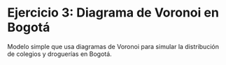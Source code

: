 # Ejercicio 3: Diagrama de Voronoi en Bogotá

Modelo simple que usa diagramas de Voronoi para simular la distribución de colegios y droguerías en Bogotá.
